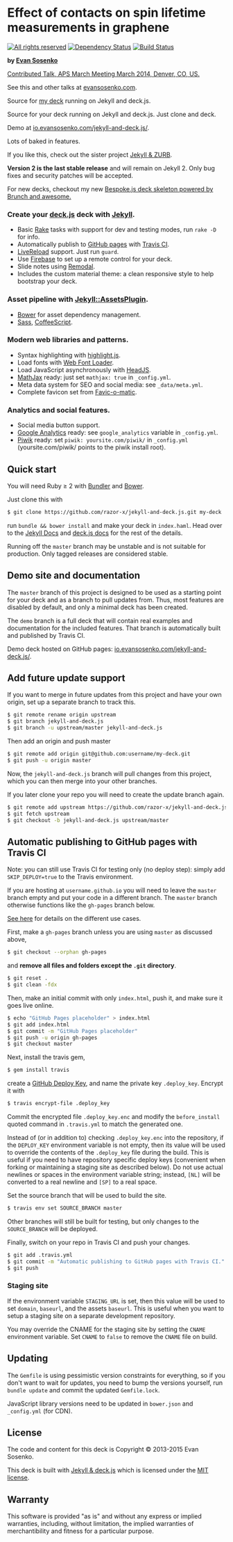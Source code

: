 # Effect of contacts on spin lifetime measurements in graphene

[![All rights reserved](https://img.shields.io/badge/license-All_rights_reserved-blue.svg)](./LICENSE.txt)
[![Dependency Status](https://img.shields.io/gemnasium/evansosenko/deck-spin-lifetime.svg)](https://gemnasium.com/razor-x/jekyll-and-deck.js)
[![Build Status](https://img.shields.io/travis/evansosenko/deck-spin-lifetime.svg)](https://travis-ci.org/razor-x/jekyll-and-deck.js)

**by [Evan Sosenko](https://evansosenko.com/)**

[Contributed Talk, APS March Meeting March 2014, Denver, CO, US.](http://meetings.aps.org/Meeting/MAR14/Event/209736)

See this and other talks at
[evansosenko.com](https://evansosenko.com/).

Source for [my deck](https://evansosenko.com/deck-spin-lifetime/) running on Jekyll and deck.js.

Source for your deck running on Jekyll and deck.js.
Just clone and deck.

Demo at [io.evansosenko.com/jekyll-and-deck.js/](https://io.evansosenko.com/jekyll-and-deck.js/).

Lots of baked in features.

If you like this, check out the sister project
[Jekyll & ZURB](https://github.com/razor-x/jekyll-and-zurb).

**Version 2 is the last stable release** and will remain on Jekyll 2.
Only bug fixes and security patches will be accepted.

For new decks, checkout my new
[Bespoke.js deck skeleton powered by Brunch and awesome.](https://github.com/makenew/deck-bespoke.js)

### Create your [deck.js](http://imakewebthings.com/deck.js/) deck with [Jekyll](http://jekyllrb.com/).

  * Basic [Rake](https://github.com/jimweirich/rake) tasks with support
    for dev and testing modes, run `rake -D` for info.
  * Automatically publish to [GitHub pages](http://pages.github.com/)
    with [Travis CI](https://travis-ci.org/).
  * [LiveReload](http://livereload.com/) support. Just run `guard`.
  * Use [Firebase](https://www.firebase.com/) to set up a remote control for your deck.
  * Slide notes using [Remodal](http://vodkabears.github.io/remodal/).
  * Includes the custom material theme: a clean responsive style to help bootstrap your deck.

### Asset pipeline with [Jekyll::AssetsPlugin](https://github.com/ixti/jekyll-assets).

  * [Bower](http://bower.io/) for asset dependency management.
  * [Sass](http://sass-lang.com/), [CoffeeScript](http://coffeescript.org/).

### Modern web libraries and patterns.

  * Syntax highlighting with [highlight.js](http://highlightjs.org/).
  * Load fonts with [Web Font Loader](https://github.com/typekit/webfontloader).
  * Load JavaScript asynchronously with [HeadJS](http://headjs.com).
  * [MathJax](http://www.mathjax.org/) ready:
    just set `mathjax: true` in `_config.yml`.
  * Meta data system for SEO and social media:
    see `_data/meta.yml`.
  * Complete favicon set from [Favic-o-matic](http://www.favicomatic.com/).

### Analytics and social features.

  * Social media button support.
  * [Google Analytics](http://www.google.com/analytics/) ready:
    see `google_analytics` variable in `_config.yml`.
  * [Piwik](https://piwik.org/) ready:
    set `piwik: yoursite.com/piwik/` in `_config.yml`
    (yoursite.com/piwik/ points to the piwik install root).

## Quick start

You will need Ruby ≥ 2 with [Bundler](http://bundler.io/) and [Bower](http://bower.io/).

Just clone this with

```bash
$ git clone https://github.com/razor-x/jekyll-and-deck.js.git my-deck
```

run `bundle && bower install` and make your deck in `index.haml`.
Head over to the [Jekyll Docs](http://jekyllrb.com/docs/home/) and [deck.js docs](http://imakewebthings.com/deck.js/docs/) for the rest of the details.

Running off the `master` branch may be unstable and is not suitable for production.
Only tagged releases are considered stable.

## Demo site and documentation

The `master` branch of this project is designed to be used
as a starting point for your deck and as a branch to pull updates from.
Thus, most features are disabled by default,
and only a minimal deck has been created.

The `demo` branch is a full deck that will contain
real examples and documentation for the included features.
That branch is automatically built and published by Travis CI.

Demo deck hosted on GitHub pages:
[io.evansosenko.com/jekyll-and-deck.js/](https://io.evansosenko.com/jekyll-and-deck.js/).

## Add future update support

If you want to merge in future updates from this project and have your own origin,
set up a separate branch to track this.

```bash
$ git remote rename origin upstream
$ git branch jekyll-and-deck.js
$ git branch -u upstream/master jekyll-and-deck.js
```

Then add an origin and push master

```bash
$ git remote add origin git@github.com:username/my-deck.git
$ git push -u origin master
```

Now, the `jekyll-and-deck.js` branch will pull changes from this project,
which you can then merge into your other branches.

If you later clone your repo you will need to create the update branch again.

```bash
$ git remote add upstream https://github.com/razor-x/jekyll-and-deck.js.git
$ git fetch upstream
$ git checkout -b jekyll-and-deck.js upstream/master
```

## Automatic publishing to GitHub pages with Travis CI

Note: you can still use Travis CI for testing only (no deploy step):
simply add `SKIP_DEPLOY=true` to the Travis environment.

If you are hosting at `username.github.io` you will need to leave the `master` branch empty
and put your code in a different branch.
The `master` branch otherwise functions like the `gh-pages` branch below.

[See here](http://pages.github.com/) for details on the different use cases.

First, make a `gh-pages` branch unless you are using `master` as discussed above,

```bash
$ git checkout --orphan gh-pages
```

and **remove all files and folders except the `.git` directory**.

```bash
$ git reset .
$ git clean -fdx
```

Then, make an initial commit with only `index.html`, push it, and make sure it goes live online.

```bash
$ echo "GitHub Pages placeholder" > index.html
$ git add index.html
$ git commit -m "GitHub Pages placeholder"
$ git push -u origin gh-pages
$ git checkout master
```

Next, install the travis gem,

```bash
$ gem install travis
```

create a
[GitHub Deploy Key](https://developer.github.com/guides/managing-deploy-keys/#deploy-keys),
and name the private key `.deploy_key`.
Encrypt it with

```bash
$ travis encrypt-file .deploy_key
```

Commit the encrypted file `.deploy_key.enc` and modify
the `before_install` quoted command in `.travis.yml` to match the generated one.

Instead of (or in addition to) checking `.deploy_key.enc` into the repository,
if the `DEPLOY_KEY` environment variable is not empty, then its value will be
used to override the contents of the `.deploy_key` file during the build.
This is useful if you need to have repository specific deploy keys
(convenient when forking or maintaining a staging site as described below).
Do not use actual newlines or spaces in the environment variable string;
instead, `[NL]` will be converted to a real newline and `[SP]` to a real space.

Set the source branch that will be used to build the site.

```bash
$ travis env set SOURCE_BRANCH master
```

Other branches will still be built for testing,
but only changes to the `SOURCE_BRANCH` will be deployed.

Finally, switch on your repo in Travis CI and push your changes.

```bash
$ git add .travis.yml
$ git commit -m "Automatic publishing to GitHub pages with Travis CI."
$ git push
```

### Staging site

If the environment variable `STAGING_URL` is set,
then this value will be used to set `domain`, `baseurl`, and the assets `baseurl`.
This is useful when you want to setup a staging site
on a separate development repository.

You may override the CNAME for the staging site by setting
the `CNAME` environment variable.
Set `CNAME` to `false` to remove the `CNAME` file on build.

## Updating

The `Gemfile` is using pessimistic version constraints for everything,
so if you don't want to wait for updates, you need to bump the versions yourself,
run `bundle update` and commit the updated `Gemfile.lock`.

JavaScript library versions need to be updated in `bower.json` and `_config.yml` (for CDN).

## License

The code and content for this deck is Copyright © 2013-2015 Evan Sosenko.

This deck is built with [Jekyll & deck.js](https://github.com/razor-x/jekyll-and-deck.js)
which is licensed under the [MIT license](./MIT-LICENSE.txt).

## Warranty

This software is provided "as is" and without any express or
implied warranties, including, without limitation, the implied
warranties of merchantibility and fitness for a particular
purpose.
